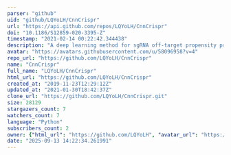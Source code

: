 ```yaml
---
parser: "github"
uid: "github/LQYoLH/CnnCrispr"
url: "https://api.github.com/repos/LQYoLH/CnnCrispr"
doi: "10.1186/S12859-020-3395-Z"
timestamp: "2021-02-14 00:22:42.344438"
description: "A deep learning method for sgRNA off-target propensity prediction."
avatar: "https://avatars.githubusercontent.com/u/58096958?v=4"
repo_url: "https://github.com/LQYoLH/CnnCrispr"
name: "CnnCrispr"
full_name: "LQYoLH/CnnCrispr"
html_url: "https://github.com/LQYoLH/CnnCrispr"
created_at: "2019-11-23T12:29:12Z"
updated_at: "2021-01-30T18:42:37Z"
clone_url: "https://github.com/LQYoLH/CnnCrispr.git"
size: 28129
stargazers_count: 7
watchers_count: 7
language: "Python"
subscribers_count: 2
owner: {"html_url": "https://github.com/LQYoLH", "avatar_url": "https://avatars.githubusercontent.com/u/58096958?v=4", "login": "LQYoLH", "type": "User"}
date: "2025-09-13 14:22:34.261991"
---
```

